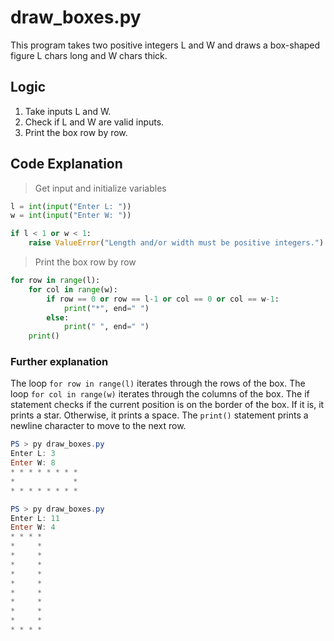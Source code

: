# draw_boxes.py

This program takes two positive integers L and W and draws a box-shaped figure L chars long and W chars thick.

## Logic

1. Take inputs L and W.
2. Check if L and W are valid inputs.
3. Print the box row by row.

## Code Explanation

> Get input and initialize variables

```python
l = int(input("Enter L: "))
w = int(input("Enter W: "))

if l < 1 or w < 1:
    raise ValueError("Length and/or width must be positive integers.")
```

> Print the box row by row

```python
for row in range(l):
    for col in range(w):
        if row == 0 or row == l-1 or col == 0 or col == w-1:
            print("*", end=" ")
        else:
            print(" ", end=" ")
    print()
```

### Further explanation

The loop `for row in range(l)` iterates through the rows of the box. The loop `for col in range(w)` iterates through the columns of the box. The if statement checks if the current position is on the border of the box. If it is, it prints a star. Otherwise, it prints a space. The `print()` statement prints a newline character to move to the next row.

```powershell
PS > py draw_boxes.py
Enter L: 3
Enter W: 8
* * * * * * * *
*             *
* * * * * * * *
```

```powershell
PS > py draw_boxes.py
Enter L: 11
Enter W: 4
* * * *
*     *
*     *
*     *
*     *
*     *
*     *
*     *
*     *
*     *
* * * *
```
